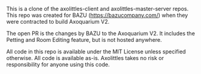 This is a clone of the axolittles-client and axolittles-master-server repos. This repo was created for BAZU (https://bazucompany.com/) when they were contracted to build Axoquarium V2.

The open PR is the changes by BAZU to the Axoquarium V2. It includes the Petting and Room Editing feature, but is not hosted anywhere.

All code in this repo is available under the MIT License unless specified otherwise. All code is available as-is. Axolittles takes no risk or responsibility for anyone using this code.
